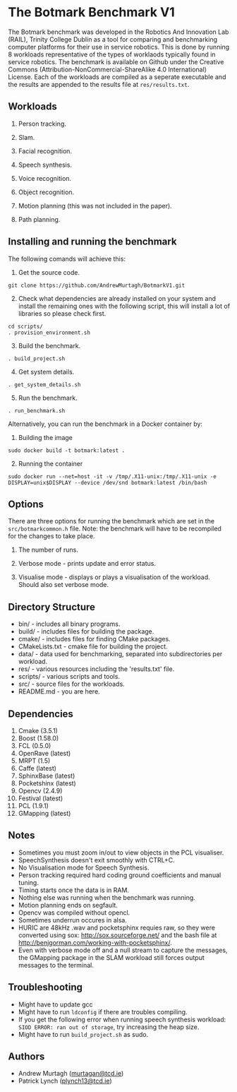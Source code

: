 # The Botmark Benchmark V1
The Botmark benchmark was developed in the Robotics And Innovation Lab (RAIL), Trinity College Dublin as a tool for comparing and benchmarking computer platforms for their use in service robotics. This is done by running 8 workloads representative of the types of worklaods typically found in service robotics. The benchmark is available on Github under the Creative Commons (Attribution-NonCommercial-ShareAlike 4.0 International) License. Each of the workloads are compiled as a seperate executable and the results are appended to the results file at `res/results.txt`.

## Workloads
1. Person tracking.

2. Slam.

3. Facial recognition.

4. Speech synthesis.

5. Voice recognition.

6. Object recognition.

7. Motion planning (this was not included in the paper).

8. Path planning.





## Installing and running the benchmark
The following comands will achieve this:

1. Get the source code.

`git clone https://github.com/AndrewMurtagh/BotmarkV1.git`

2. Check what dependencies are already installed on your system and install the remaining ones with the following script, this will install a lot of libraries so please check first.

```
cd scripts/
. provision_environment.sh
```

3. Build the benchmark.

`. build_project.sh`

4. Get system details.

`. get_system_details.sh`

5. Run the benchmark.

`. run_benchmark.sh`


Alternatively, you can run the benchmark in a Docker container by:

1. Building the image

`sudo docker build -t botmark:latest .`

2. Running the container

`sudo docker run --net=host -it -v /tmp/.X11-unix:/tmp/.X11-unix -e DISPLAY=unix$DISPLAY --device /dev/snd botmark:latest /bin/bash`



## Options
There are three options for running the benchmark which are set in the `src/botmarkcommon.h` file. Note: the benchmark will have to be recompiled for the changes to take place.

1. The number of runs.

2. Verbose mode - prints update and error status.

3. Visualise mode - displays or plays a visualisation of the workload. Should also set verbose mode.




## Directory Structure
* bin/ - includes all binary programs.
* build/ - includes files for building the package.
* cmake/ - includes files for finding CMake packages.
* CMakeLists.txt - cmake file for building the project.
* data/ - data used for benchmarking, separated into subdirectories per workload.
* res/ - various resources including the 'results.txt' file.
* scripts/ - various scripts and tools.
* src/ - source files for the workloads.
* README.md - you are here.



## Dependencies
1. Cmake (3.5.1)
2. Boost (1.58.0)
3. FCL (0.5.0)
4. OpenRave (latest)
6. MRPT (1.5)
7. Caffe (latest)
8. SphinxBase (latest)
9. Pocketshinx (latest)
10. Opencv (2.4.9)
11. Festival (latest)
12. PCL (1.9.1)
13. GMapping (latest)



## Notes
* Sometimes you must zoom in/out to view objects in the PCL visualiser.
* SpeechSynthesis doesn't exit smoothly with CTRL+C.
* No Visualisation mode for Speech Synthesis.
* Person tracking required hard coding ground coefficients and manual tuning.
* Timing starts once the data is in RAM.
* Nothing else was running when the benchmark was running.
* Motion planning ends on segfault.
* Opencv was compiled without opencl.
* Sometimes underrun occures in alsa.
* HURIC are 48kHz .wav and pocketsphinx requies raw, so they were converted using sox: http://sox.sourceforge.net/ and the bash file at http://benjgorman.com/working-with-pocketsphinx/.
* Even with verbose mode off and a null stream to capture the messages, the GMapping package in the SLAM workload still forces output messages to the terminal.



## Troubleshooting
* Might have to update gcc
* Might have to run `ldconfig` if there are troubles compiling.
* If you get the following error when running speech synthesis workload: `SIOD ERROR: ran out of storage`, try increasing the heap size.
* Might have to run `build_project.sh` as sudo.



## Authors
* Andrew Murtagh (murtagan@tcd.ie)
* Patrick Lynch (plynch13@tcd.ie)
